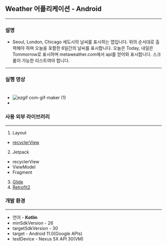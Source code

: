## Weather 어플리케이션 - Android
---
### **설명**
* Seoul, London, Chicago 세도시의 날씨를 표시하는 앱입니다. 
  위의 순서대로 출력해야 하며 오늘을 포함한 6일간의 날씨를 표시합니다.
  오늘은 Today, 내일은 Tommorrow로 표시하며 metaweather.com에서 api를 얻어와 표시합니다. 스크롤이 가능한 리스트여야 합니다.
---
### **실행 영상**  
#
  - ![ezgif com-gif-maker (1)](https://user-images.githubusercontent.com/67602108/118836521-e0580180-b8fe-11eb-9727-7a792a1955de.gif)
  - 

### **사용 외부 라이브러리**
---
1. Layout
- [recyclerView](https://developer.android.com/guide/topics/ui/layout/recyclerview)
2. Jetpack
- recyclerView
- ViewModel
- Fragment
3. [Glide](https://github.com/bumptech/glide)
4. [Retrofit2](https://github.com/square/retrofit)

### **개발 환경**
---
- 언어 - **Kotlin**
- minSdkVersion - 26
- targetSdkVersion - 30
- target - Android 11.0(Google APIs) 
- testDevice - Nexus 5X API 30(VM)
